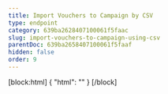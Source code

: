 ```yaml
---
title: Import Vouchers to Campaign by CSV
type: endpoint
category: 639ba2628407100061f5faac
slug: import-vouchers-to-campaign-using-csv
parentDoc: 639ba2658407100061f5faaf
hidden: false
order: 9
---
```

[block:html]
{
  "html": "<style>\n.LanguagePicker-divider { \n  display: none; }\n  \n[title=\"Toggle library\"] { \n  display: none; }\n</style>"
}
[/block]